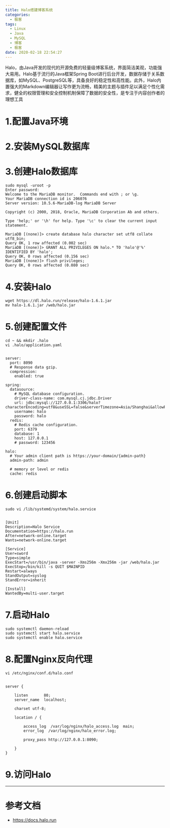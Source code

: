 ```yaml
---
title: Halo搭建博客系统
categories:
  - 极客
tags:
  - Linux
  - Java
  - MySQL
  - 博客
  - 极客
date: 2020-02-18 22:54:27
---
```


Halo，由Java开发的现代的开源免费的轻量级博客系统，界面简洁美观，功能强大易用。Halo基于流行的Java框架Spring Boot进行后台开发，数据存储于关系数据库，如MySQL、PostgreSQL等，具备良好的稳定性和高性能。此外，Halo内置强大的Markdown编辑器让写作更为流畅，精美的主题与插件足以满足个性化需求，健全的权限管理和安全控制机制保障了数据的安全性，是专注于内容创作者的理想工具

# 1.配置Java环境

# 2.安装MySQL数据库

# 3.创建Halo数据库

    sudo mysql -uroot -p
    Enter password: 
    Welcome to the MariaDB monitor.  Commands end with ; or \g.
    Your MariaDB connection id is 206076
    Server version: 10.5.6-MariaDB-log MariaDB Server

    Copyright (c) 2000, 2018, Oracle, MariaDB Corporation Ab and others.

    Type 'help;' or '\h' for help. Type '\c' to clear the current input statement.

    MariaDB [(none)]> create database halo character set utf8 collate utf8_bin;
    Query OK, 1 row affected (0.002 sec)
    MariaDB [(none)]> GRANT ALL PRIVILEGES ON halo.* TO 'halo'@'%' IDENTIFIED BY 'halo';
    Query OK, 0 rows affected (0.156 sec)
    MariaDB [(none)]> flush privileges;
    Query OK, 0 rows affected (0.080 sec)

# 4.安装Halo

    wget https://dl.halo.run/release/halo-1.6.1.jar
    mv halo-1.6.1.jar /web/halo.jar

# 5.创建配置文件

    cd ~ && mkdir .halo
    vi .halo/application.yaml


    server:
      port: 8090
      # Response data gzip.
      compression:
        enabled: true
    
    spring:
      datasource:
        # MySQL database configuration.
        driver-class-name: com.mysql.cj.jdbc.Driver
        url: jdbc:mysql://127.0.0.1:3306/halo?characterEncoding=utf8&useSSL=false&serverTimezone=Asia/Shanghai&allowPublicKeyRetrieval=true
        username: halo
        password: halo
      redis:
        # Redis cache configuration.
        port: 6379
        database: 1
        host: 127.0.0.1
        # password: 123456

    halo:
      # Your admin client path is https://your-domain/{admin-path}
      admin-path: admin

      # memory or level or redis
      cache: redis

# 6.创建启动脚本

    sudo vi /lib/systemd/system/halo.service


    [Unit]
    Description=Halo Service
    Documentation=https://halo.run
    After=network-online.target
    Wants=network-online.target

    [Service]
    User=sword
    Type=simple
    ExecStart=/usr/bin/java -server -Xms256m -Xmx256m -jar /web/halo.jar 
    ExecStop=/bin/kill -s QUIT $MAINPID
    Restart=always
    StandOutput=syslog
    StandError=inherit

    [Install]
    WantedBy=multi-user.target

# 7.启动Halo

    sudo systemctl daemon-reload
    sudo systemctl start halo.service
    sudo systemctl enable halo.service

# 8.配置Nginx反向代理

    vi /etc/nginx/conf.d/halo.conf


    server {

        listen       80;
        server_name  localhost;

        charset utf-8;

        location / {

            access_log  /var/log/nginx/halo_access.log  main;
            error_log  /var/log/nginx/halo_error.log;

            proxy_pass http://127.0.0.1:8090;

        }
    }

# 9.访问Halo

---------

# 参考文档

- https://docs.halo.run